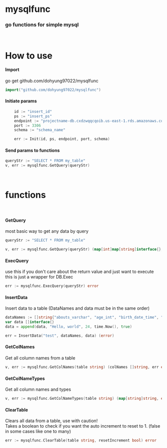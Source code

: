 # mysqlfunc

### go functions for simple mysql

<br />

# How to use

#### Import

go get github.com/dohyung97022/mysqlfunc

```go
import("github.com/dohyung97022/mysqlfunc")
```

#### Initiate params

```go
	id := "insert_id"
	ps := "insert_ps"
	endpoint := "projectname-db.cxdzwqqcqoib.us-east-1.rds.amazonaws.com"
	port := 3306
	schema := "schema_name"

	err := Init(id, ps, endpoint, port, schema)
```

#### Send params to functions

```go
queryStr := "SELECT * FROM my_table"
v, err := mysqlfunc.GetQuery(queryStr)
```

<br />

# functions

<br />

#### GetQuery

most basic way to get any data by query

```go
queryStr := "SELECT * FROM my_table"

v, err := mysqlfunc.GetQuery(queryStr) (map[int]map[string]interface{}, error)
```

#### ExecQuery

use this if you don't care about the return value and just want to execute  
this is just a wrapper for DB.Exec

```go
err := mysqlfunc.ExecQuery(queryStr) error
```

#### InsertData

Insert data to a table (DataNames and data must be in the same order)

```go
dataNames := []string{"abouts_varchar", "age_int", "birth_date_time", "male_bool"}
var data []interface{}
data = append(data, "Hello, world", 24, time.Now(), true)

err = InsertData("test", dataNames, data) (error)
```

#### GetColNames

Get all column names from a table

```go
v, err := mysqlfunc.GetColNames(table string) (colNames []string, err error)
```

#### GetColNameTypes

Get all column names and types

```go
v, err := mysqlfunc.GetColNameTypes(table string) (map[string]string, error)
```

#### ClearTable

Clears all data from a table, use with caution!  
Takes a boolean to check if you want the auto increment to reset to 1. (false in some cases like one to many)

```go
err := mysqlfunc.ClearTable(table string, resetIncrement bool) error
```
